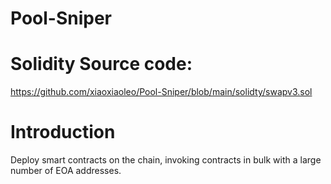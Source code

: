 # Pool-Sniper

# Solidity Source code:
https://github.com/xiaoxiaoleo/Pool-Sniper/blob/main/solidty/swapv3.sol


# Introduction
Deploy smart contracts on the chain, invoking contracts in bulk with a large number of EOA addresses.